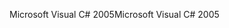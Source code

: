 <span data-ttu-id="1ec7f-101">Microsoft Visual C# 2005</span><span class="sxs-lookup"><span data-stu-id="1ec7f-101">Microsoft Visual C# 2005</span></span>